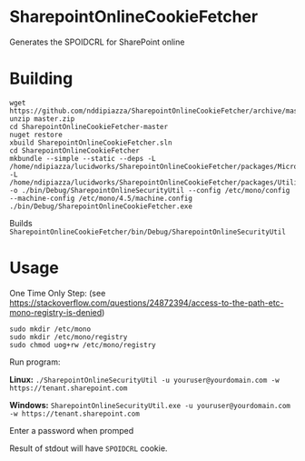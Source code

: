 # SharepointOnlineCookieFetcher
Generates the SPOIDCRL for SharePoint online

# Building
```
wget https://github.com/nddipiazza/SharepointOnlineCookieFetcher/archive/master.zip
unzip master.zip
cd SharepointOnlineCookieFetcher-master
nuget restore
xbuild SharepointOnlineCookieFetcher.sln
cd SharepointOnlineCookieFetcher
mkbundle --simple --static --deps -L /home/ndipiazza/lucidworks/SharepointOnlineCookieFetcher/packages/Microsoft.SharePointOnline.CSOM.16.1.7317.1200/lib/net45 -L /home/ndipiazza/lucidworks/SharepointOnlineCookieFetcher/packages/Utility.CommandLine.Arguments.1.3.0/lib -o ./bin/Debug/SharepointOnlineSecurityUtil --config /etc/mono/config --machine-config /etc/mono/4.5/machine.config ./bin/Debug/SharepointOnlineCookieFetcher.exe
```

Builds `SharepointOnlineCookieFetcher/bin/Debug/SharepointOnlineSecurityUtil`

# Usage

One Time Only Step: (see https://stackoverflow.com/questions/24872394/access-to-the-path-etc-mono-registry-is-denied)
```
sudo mkdir /etc/mono
sudo mkdir /etc/mono/registry
sudo chmod uog+rw /etc/mono/registry
```

Run program:

**Linux:**
`./SharepointOnlineSecurityUtil -u youruser@yourdomain.com -w https://tenant.sharepoint.com`

**Windows:**
`SharepointOnlineSecurityUtil.exe -u youruser@yourdomain.com -w https://tenant.sharepoint.com`

Enter a password when promped

Result of stdout will have `SPOIDCRL` cookie.
